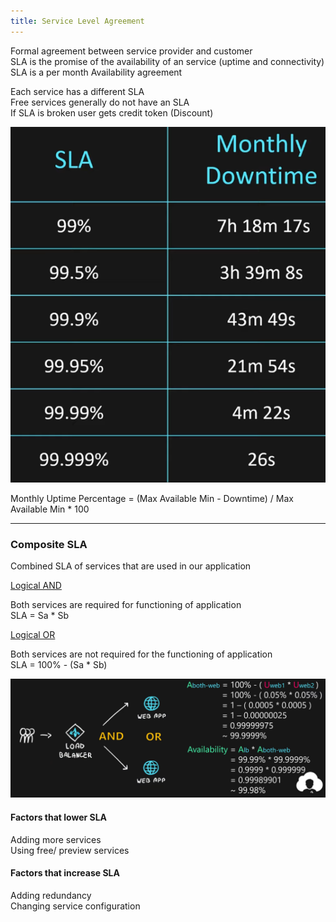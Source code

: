 ```yaml
---
title: Service Level Agreement
---
```


Formal agreement between service provider and customer  
SLA is the promise of the availability of an service (uptime and connectivity)  
SLA is a per month Availability agreement

Each service has a different SLA  
Free services generally do not have an SLA  
If SLA is broken user gets credit token (Discount)

![SLA Chart|300](../images/sla_chart.png)

Monthly Uptime Percentage = (Max Available Min - Downtime) / Max Available Min * 100

---

### Composite SLA

Combined SLA of services that are used in our application

<u>Logical AND</u>
  
Both services are required for functioning of application  
SLA = Sa * Sb

<u>Logical OR</u>
  
Both services are not required for the functioning of application  
SLA = 100% - (Sa * Sb)

![SLA Calculation|650](../images/sla_calculation.png)

#### Factors that lower SLA

Adding more services  
Using free/ preview services

#### Factors that increase SLA

Adding redundancy  
Changing service configuration